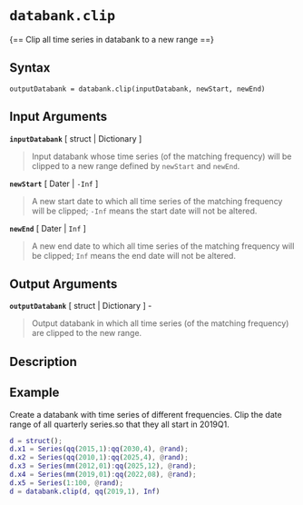 # `databank.clip`

{== Clip all time series in databank to a new range ==}


## Syntax 

    outputDatabank = databank.clip(inputDatabank, newStart, newEnd)


## Input Arguments

__`inputDatabank`__ [ struct | Dictionary ]
>
> Input databank whose time series (of the matching frequency) will be
> clipped to a new range defined by `newStart` and `newEnd`.
>

__`newStart`__ [ Dater | `-Inf` ]
> 
> A new start date to which all time series of the matching frequency will
> be clipped; `-Inf` means the start date will not be altered.
> 

__`newEnd`__ [ Dater | `Inf` ]
> 
> A new end date to which all time series of the matching frequency will be
> clipped; `Inf` means the end date will not be altered.
> 


## Output Arguments

__`outputDatabank`__ [ struct | Dictionary ] - 
> 
> Output databank in which all time series (of the matching frequency) are
> clipped to the new range.
> 

## Description


## Example

Create a databank with time series of different frequencies. Clip the date
range of all quarterly series.so that they all start in 2019Q1.

```matlab
d = struct();
d.x1 = Series(qq(2015,1):qq(2030,4), @rand);
d.x2 = Series(qq(2010,1):qq(2025,4), @rand);
d.x3 = Series(mm(2012,01):qq(2025,12), @rand);
d.x4 = Series(mm(2019,01):qq(2022,08), @rand);
d.x5 = Series(1:100, @rand);
d = databank.clip(d, qq(2019,1), Inf)
```

